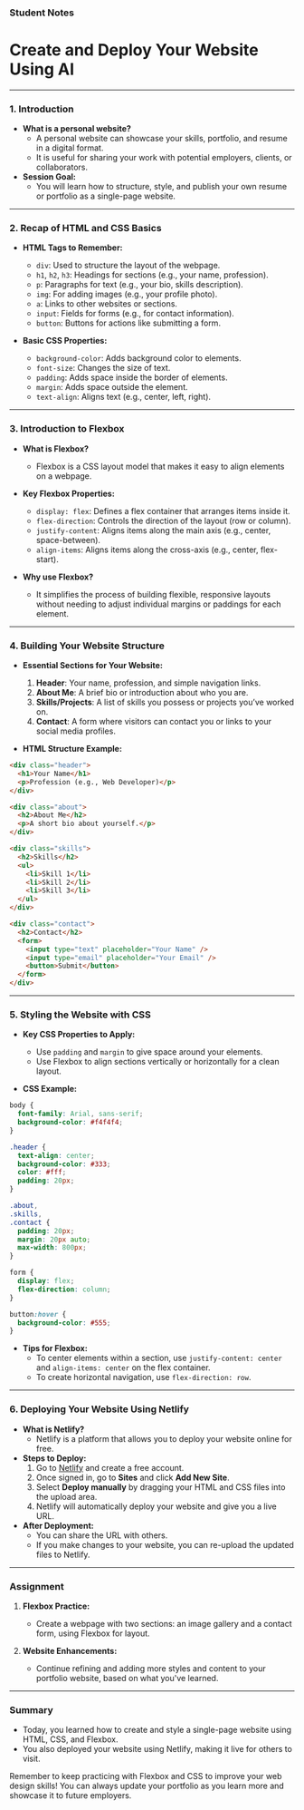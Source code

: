 ### Student Notes

# Create and Deploy Your Website Using AI

---

### **1. Introduction**

- **What is a personal website?**
  - A personal website can showcase your skills, portfolio, and resume in a digital format.
  - It is useful for sharing your work with potential employers, clients, or collaborators.
- **Session Goal:**
  - You will learn how to structure, style, and publish your own resume or portfolio as a single-page website.

---

### **2. Recap of HTML and CSS Basics**

- **HTML Tags to Remember:**

  - `div`: Used to structure the layout of the webpage.
  - `h1`, `h2`, `h3`: Headings for sections (e.g., your name, profession).
  - `p`: Paragraphs for text (e.g., your bio, skills description).
  - `img`: For adding images (e.g., your profile photo).
  - `a`: Links to other websites or sections.
  - `input`: Fields for forms (e.g., for contact information).
  - `button`: Buttons for actions like submitting a form.

- **Basic CSS Properties:**
  - `background-color`: Adds background color to elements.
  - `font-size`: Changes the size of text.
  - `padding`: Adds space inside the border of elements.
  - `margin`: Adds space outside the element.
  - `text-align`: Aligns text (e.g., center, left, right).

---

### **3. Introduction to Flexbox**

- **What is Flexbox?**
  - Flexbox is a CSS layout model that makes it easy to align elements on a webpage.
- **Key Flexbox Properties:**

  - `display: flex`: Defines a flex container that arranges items inside it.
  - `flex-direction`: Controls the direction of the layout (row or column).
  - `justify-content`: Aligns items along the main axis (e.g., center, space-between).
  - `align-items`: Aligns items along the cross-axis (e.g., center, flex-start).

- **Why use Flexbox?**
  - It simplifies the process of building flexible, responsive layouts without needing to adjust individual margins or paddings for each element.

---

### **4. Building Your Website Structure**

- **Essential Sections for Your Website:**

  1. **Header**: Your name, profession, and simple navigation links.
  2. **About Me**: A brief bio or introduction about who you are.
  3. **Skills/Projects**: A list of skills you possess or projects you’ve worked on.
  4. **Contact**: A form where visitors can contact you or links to your social media profiles.

- **HTML Structure Example:**

```html
<div class="header">
  <h1>Your Name</h1>
  <p>Profession (e.g., Web Developer)</p>
</div>

<div class="about">
  <h2>About Me</h2>
  <p>A short bio about yourself.</p>
</div>

<div class="skills">
  <h2>Skills</h2>
  <ul>
    <li>Skill 1</li>
    <li>Skill 2</li>
    <li>Skill 3</li>
  </ul>
</div>

<div class="contact">
  <h2>Contact</h2>
  <form>
    <input type="text" placeholder="Your Name" />
    <input type="email" placeholder="Your Email" />
    <button>Submit</button>
  </form>
</div>
```

---

### **5. Styling the Website with CSS**

- **Key CSS Properties to Apply:**

  - Use `padding` and `margin` to give space around your elements.
  - Use Flexbox to align sections vertically or horizontally for a clean layout.

- **CSS Example:**

```css
body {
  font-family: Arial, sans-serif;
  background-color: #f4f4f4;
}

.header {
  text-align: center;
  background-color: #333;
  color: #fff;
  padding: 20px;
}

.about,
.skills,
.contact {
  padding: 20px;
  margin: 20px auto;
  max-width: 800px;
}

form {
  display: flex;
  flex-direction: column;
}

button:hover {
  background-color: #555;
}
```

- **Tips for Flexbox:**
  - To center elements within a section, use `justify-content: center` and `align-items: center` on the flex container.
  - To create horizontal navigation, use `flex-direction: row`.

---

### **6. Deploying Your Website Using Netlify**

- **What is Netlify?**
  - Netlify is a platform that allows you to deploy your website online for free.
- **Steps to Deploy:**
  1. Go to [Netlify](https://www.netlify.com/) and create a free account.
  2. Once signed in, go to **Sites** and click **Add New Site**.
  3. Select **Deploy manually** by dragging your HTML and CSS files into the upload area.
  4. Netlify will automatically deploy your website and give you a live URL.
- **After Deployment:**
  - You can share the URL with others.
  - If you make changes to your website, you can re-upload the updated files to Netlify.

---

### **Assignment**

1. **Flexbox Practice:**

   - Create a webpage with two sections: an image gallery and a contact form, using Flexbox for layout.

2. **Website Enhancements:**
   - Continue refining and adding more styles and content to your portfolio website, based on what you've learned.

---

### **Summary**

- Today, you learned how to create and style a single-page website using HTML, CSS, and Flexbox.
- You also deployed your website using Netlify, making it live for others to visit.

Remember to keep practicing with Flexbox and CSS to improve your web design skills! You can always update your portfolio as you learn more and showcase it to future employers.
